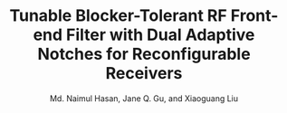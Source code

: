 ---
type: conference
title: Tunable Blocker-Tolerant RF Front-end Filter with Dual Adaptive Notches for Reconfigurable Receivers	
author: Md. Naimul Hasan, Jane Q. Gu, and Xiaoguang Liu
journal:
volume:
number:
year: 2016
month: May
doi: 10.1109/MWSYM.2016.7540332
pages:
publisher:
booktitle: IEEE MTT-S International Microwave Symposium (IMS)
note:
sort_key: 201605
bib_key: mnhasan2016b
topic: n-path
---